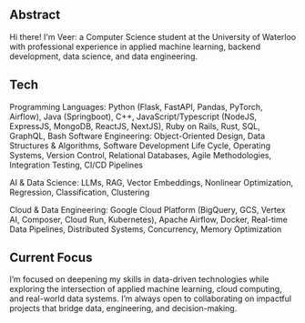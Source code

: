 ## Abstract

Hi there! I'm Veer: a Computer Science student at the University of Waterloo with professional experience in applied machine learning, backend development, data science, and data engineering.

## Tech
Programming Languages: Python (Flask, FastAPI, Pandas, PyTorch, Airflow), Java (Springboot), C++, JavaScript/Typescript (NodeJS, ExpressJS, MongoDB, ReactJS, NextJS), Ruby on Rails, Rust, SQL, GraphQL, Bash
Software Engineering: Object-Oriented Design, Data Structures & Algorithms, Software Development Life Cycle, Operating Systems, Version Control, Relational Databases, Agile Methodologies, Integration Testing, CI/CD Pipelines

AI & Data Science: LLMs, RAG, Vector Embeddings, Nonlinear Optimization, Regression, Classification, Clustering

Cloud & Data Engineering: Google Cloud Platform (BigQuery, GCS, Vertex AI, Composer, Cloud Run, Kubernetes), Apache Airflow, Docker, Real-time Data Pipelines, Distributed Systems, Concurrency, Memory Optimization

## Current Focus
I’m focused on deepening my skills in data-driven technologies while exploring the intersection of applied machine learning, cloud computing, and real-world data systems. I’m always open to collaborating on impactful projects that bridge data, engineering, and decision-making.



